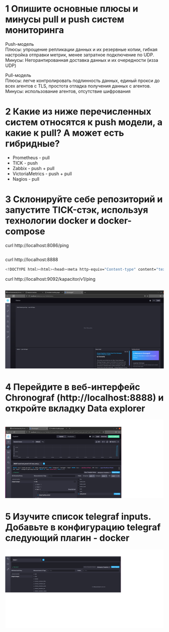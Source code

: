 # 1 Опишите основные плюсы и минусы pull и push систем мониторинга
Push-модель  
Плюсы: упрощение репликации данных и их резервные копии, гибкая настройка отправки метрик, менее затратное подключение по UDP.   
Минусы: Негорантированная доставка данных и их очередности (изза UDP)

Pull-модель  
Плюсы: легче контролировать подлинность данных, единый прокси до всех агентов с TLS, простота отладка получения данных с агентов.   
Минусы: использование агентов, отсутствие шифрования
# 2 Какие из ниже перечисленных систем относятся к push модели, а какие к pull? А может есть гибридные?
- Prometheus - pull
- TICK - push
- Zabbix - push + pull
- VictoriaMetrics - push + pull
- Nagios - pull
# 3 Склонируйте себе репозиторий и запустите TICK-стэк, используя технологии docker и docker-compose
 curl http://localhost:8086/ping  
 ```sh

 ```
 curl http://localhost:8888
```sh
<!DOCTYPE html><html><head><meta http-equiv="Content-type" content="text/html; charset=utf-8"><title>Chronograf</title><link rel="icon shortcut" href="/favicon.fa749080.ico"><link rel="stylesheet" href="/src.3dbae016.css"></head><body> <div id="react-root" data-basepath=""></div> <script src="/src.fab22342.js"></script> </body></html>
 ```
 curl http://localhost:9092/kapacitor/v1/ping
 ```sh

 ```
![alt text](https://github.com/kiselev-it/devops/blob/main/task_10.02/1.png?raw=true)

# 4 Перейдите в веб-интерфейс Chronograf (http://localhost:8888) и откройте вкладку Data explorer

![alt text](https://github.com/kiselev-it/devops/blob/main/task_10.02/2.png?raw=true)

# 5 Изучите список telegraf inputs. Добавьте в конфигурацию telegraf следующий плагин - docker

![alt text](https://github.com/kiselev-it/devops/blob/main/task_10.02/3.png?raw=true)